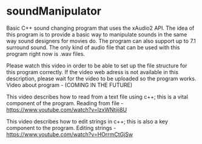 # soundManipulator
Basic C++ sound changing program that uses the xAudio2 API. The idea of this program is to provide a basic way to manipulate sounds in the same way sound designers for movies do. The program can also support up to 7.1 surround sound. The only kind of audio file that can be used with this program right now is .wav files.

Please watch this video in order to be able to set up the file structure for this program correctly. If the video web adress is not available in this description, please wait for the video to be uploaded so the program works.
Video about program - (COMING IN THE FUTURE)

This video describes how to read from a text file using c++; this is a vital component of the program.
Reading from file - https://www.youtube.com/watch?v=lzxWNtjii8U

This video describes how to edit strings in c++; this is also a key component to the program.
Editing strings - https://www.youtube.com/watch?v=HOrrmCtGjSw
